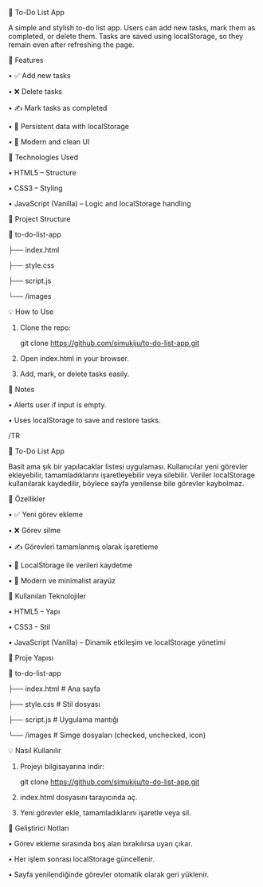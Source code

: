 📝 To-Do List App

A simple and stylish to-do list app. Users can add new tasks, mark them as completed, or delete them. Tasks are saved using localStorage, so they remain even after refreshing the page.

🚀 Features

• ✅ Add new tasks

• ❌ Delete tasks

• ✍️ Mark tasks as completed

• 💾 Persistent data with localStorage

• 🎨 Modern and clean UI


🧠 Technologies Used

• HTML5 – Structure

• CSS3 – Styling

• JavaScript (Vanilla) – Logic and localStorage handling

📂 Project Structure

📁 to-do-list-app

├── index.html

├── style.css

├── script.js

└── /images

💡 How to Use

1. Clone the repo:

   git clone https://github.com/simukiju/to-do-list-app.git

2. Open index.html in your browser.

3. Add, mark, or delete tasks easily.

🧰 Notes

• Alerts user if input is empty.

• Uses localStorage to save and restore tasks.

/TR

📝 To-Do List App

Basit ama şık bir yapılacaklar listesi uygulaması. Kullanıcılar yeni görevler ekleyebilir, tamamladıklarını işaretleyebilir veya silebilir. Veriler localStorage kullanılarak kaydedilir, böylece sayfa yenilense bile görevler kaybolmaz.

🚀 Özellikler

• ✅ Yeni görev ekleme

• ❌ Görev silme

• ✍️ Görevleri tamamlanmış olarak işaretleme

• 💾 LocalStorage ile verileri kaydetme

• 🎨 Modern ve minimalist arayüz


🧠 Kullanılan Teknolojiler

• HTML5 – Yapı

• CSS3 – Stil

• JavaScript (Vanilla) – Dinamik etkileşim ve localStorage yönetimi

📂 Proje Yapısı

📁 to-do-list-app

├── index.html      # Ana sayfa

├── style.css       # Stil dosyası

├── script.js       # Uygulama mantığı

└── /images         # Simge dosyaları (checked, unchecked, icon)

💡 Nasıl Kullanılır

1. Projeyi bilgisayarına indir:

   git clone https://github.com/simukiju/to-do-list-app.git

2. index.html dosyasını tarayıcında aç.

3. Yeni görevler ekle, tamamladıklarını işaretle veya sil.

🧰 Geliştirici Notları

• Görev ekleme sırasında boş alan bırakılırsa uyarı çıkar.

• Her işlem sonrası localStorage güncellenir.

• Sayfa yenilendiğinde görevler otomatik olarak geri yüklenir.





